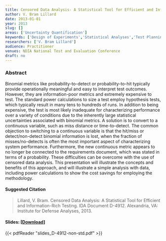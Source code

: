 ```yaml
---
title: Censored Data Analysis- A Statistical Tool for Efficient and Information-Rich Testing
author: V. Bram Lillard
date: 2013-01-01
year: 2013
slug: []
areas: ['Uncertainty Quantification']
keywords: ['Design of Experiments','Statistical Analyses','Test Planning','Censored Data','Binomial']
researchers: ['V. Bram Lillard']
audience: Practitioner
venues: NDIA National Test and Evaluation Conference
draft: no
---
```




### Abstract
Binomial metrics like probability-to-detect or probability-to-hit typically provide operationally meaningful and easy to interpret test outcomes.  However, they are information-poor metrics and extremely expensive to test.  The standard power calculations to size a test employ hypothesis tests, which typically result in many tens to hundreds of runs. In addition to being expensive, the test is most likely inadequate for characterizing performance over a variety of conditions due to the inherently large statistical uncertainties associated with binomial metrics.  A solution is to convert to a continuous variable, such as miss distance or time-to-detect.  The common objection to switching to a continuous variable is that the hit/miss or detect/non-detect binomial information is lost, when the fraction of misses/no-detects is often the most important aspect of characterizing system performance.  Furthermore, the new continuous metric appears to no longer be connected to the requirements document, which was stated in terms of a probability. These difficulties can be overcome with the use of censored data analysis.  This presentation will illustrate the concepts and benefits of this approach, and will illustrate a simple analysis with data, including power calculations to show the cost savings for employing the methodology.

#### Suggested Citation
> Lillard, V. Bram. Censored Data Analysis: A Statistical Tool for Efficient and Information-Rich Testing. IDA Document D-4912. Alexandria, VA: Institute for Defense Analyses, 2013.

#### Slides: [[Download](slides_D-4912-non-std.pdf)]
{{< pdfReader "slides_D-4912-non-std.pdf" >}}





